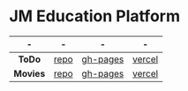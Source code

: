 # JM Education Platform

|     -      |                         -                         |                          -                          |                      -                       |
| :--------: | :-----------------------------------------------: | :-------------------------------------------------: | :------------------------------------------: |
|  **ToDo**  |  [repo](https://github.com/SaniRouke/todo-React)  | [gh-pages](https://sanirouke.github.io/todo-React/) | [vercel](https://todo.sanirouke.vercel.app/) |
| **Movies** | [repo](https://github.com/SaniRouke/movies-React) |                    [gh-pages](#)                    |                 [vercel](#)                  |
